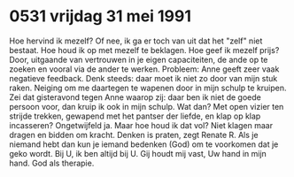 # 0531 vrijdag 31 mei 1991
Hoe hervind ik mezelf? Of nee, ik ga er toch van uit dat het "zelf" niet bestaat. Hoe houd ik op met mezelf te beklagen. Hoe geef ik mezelf prijs? Door, uitgaande van vertrouwen in je eigen capaciteiten, de ande op te zoeken en vooral via de ander te werken. Probleem: Anne geeft zeer vaak negatieve feedback. Denk steeds: daar moet ik niet zo door van mijn stuk raken. Neiging om me daartegen te wapenen door in mijn schulp te kruipen. Zei dat gisteravond tegen Anne waarop zij: daar ben ik niet  de goede persoon voor, dan kruip ik ook in mijn schulp. Wat dan? Met open vizier ten strijde trekken, gewapend met het pantser der liefde, en klap op klap incasseren? Ongetwijfeld ja. Maar hoe houd ik dat vol? Niet klagen maar dragen en bidden om kracht. Denken is praten, zegt Renate R. Als je niemand hebt dan kun je iemand bedenken (God) om te voorkomen dat je geko wordt. Bij U, ik ben altijd bij U. Gij houdt mij vast, Uw hand in mijn hand. God als therapie. 
